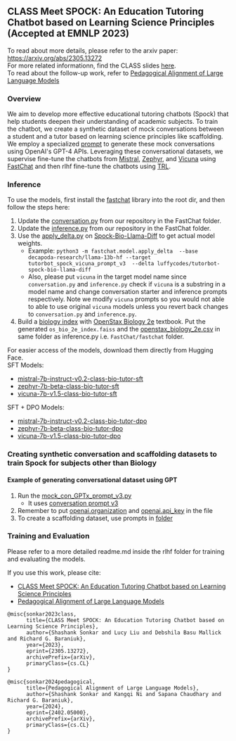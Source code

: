 ## CLASS Meet SPOCK: An Education Tutoring Chatbot based on Learning Science Principles (Accepted at EMNLP 2023)
To read about more details, please refer to the arxiv paper: https://arxiv.org/abs/2305.13272 <br>
For more related informationn, find the CLASS slides [here](https://docs.google.com/presentation/d/1_chJlZOKrsYebXJ69-lt6dsiVZ7q_AOrfnYgqNSVRIE/edit?usp=sharing). <br>
To read about the follow-up work, refer to [Pedagogical Alignment of Large Language Models](https://arxiv.org/abs/2402.05000) <br>

### Overview
We aim to develop more effective educational tutoring chatbots (Spock) that help students deepen their understanding of academic subjects.
To train the chatbot, we create a synthetic dataset of mock conversations between a student and a tutor based on learning science principles like scaffolding.
We employ a specialized [prompt](https://github.com/luffycodes/Tutorbot-Spock-Bio/blob/main/prompts/conversation_gen/v3.txt) to generate these mock conversations using OpenAI's GPT-4 APIs.
Leveraging these conversational datasets, we supervise fine-tune the chatbots from [Mistral](https://huggingface.co/mistralai/Mistral-7B-Instruct-v0.2), [Zephyr](HuggingFaceH4/zephyr-7b-beta), and [Vicuna](lmsys/vicuna-7b-v1.5) using [FastChat](https://github.com/lm-sys/FastChat/) and then rlhf fine-tune the chatbots using [TRL](https://github.com/huggingface/trl).

### Inference
To use the models, first install the [fastchat](https://github.com/lm-sys/FastChat/) library into the root dir, and then follow the steps here:
1. Update the [conversation.py](https://github.com/luffycodes/Tutorbot-Spock-Bio/blob/main/fastchat/conversation.py) from our repository in the FastChat folder.
2. Update the [inference.py](https://github.com/luffycodes/Tutorbot-Spock-Bio/blob/main/fastchat/inference.py) from our repository in the FastChat folder.
3. Use the [apply_delta.py](https://github.com/lm-sys/FastChat/blob/main/fastchat/model/apply_delta.py) on [Spock-Bio-Llama-Diff](https://huggingface.co/luffycodes/tutorbot-spock-bio-llama-diff)  to get actual model weights.
      - Example: ```python3 -m fastchat.model.apply_delta  --base decapoda-research/llama-13b-hf --target tutorbot_spock_vicuna_prompt_v3  --delta luffycodes/tutorbot-spock-bio-llama-diff```
      - Also, please put ```vicuna``` in the target model name since ```conversation.py``` and ```inference.py``` check if ```vicuna``` is a substring in a model name and change conversation starter and inference prompts respectively. Note we modify ```vicuna``` prompts so you would not able to able to use original ```vicuna``` models unless you revert back changes to ```conversation.py``` and ```inference.py```.
4. Build a [biology index](https://github.com/luffycodes/Tutorbot-Spock-Bio/blob/main/book_index_retrieval/build_index.py) with [OpenStax Biology 2e](https://openstax.org/details/books/biology-2e) textbook. Put the generated ```os_bio_2e_index.faiss``` and the [openstax_biology_2e.csv](https://github.com/luffycodes/Tutorbot-Spock-Bio/blob/main/book_index_retrieval/openstax_biology_2e.csv)  in same folder as inference.py i.e. ```FastChat/fastchat``` folder.

For easier access of the models, download them directly from Hugging Face. <br>
SFT Models:
- [mistral-7b-instruct-v0.2-class-bio-tutor-sft](https://huggingface.co/kangqi-ni/mistral-7b-instruct-v0.2-class-bio-tutor-sft)
- [zephyr-7b-beta-class-bio-tutor-sft](https://huggingface.co/kangqi-ni/zephyr-7b-beta-class-bio-tutor-sft)
- [vicuna-7b-v1.5-class-bio-tutor-sft](https://huggingface.co/kangqi-ni/vicuna-7b-v1.5-class-bio-tutor-sft)

SFT + DPO Models:
- [mistral-7b-instruct-v0.2-class-bio-tutor-dpo](https://huggingface.co/kangqi-ni/mistral-7b-instruct-v0.2-class-bio-tutor-dpo)
- [zephyr-7b-beta-class-bio-tutor-dpo](https://huggingface.co/kangqi-ni/zephyr-7b-beta-class-bio-tutor-dpo)
- [vicuna-7b-v1.5-class-bio-tutor-dpo](https://huggingface.co/kangqi-ni/vicuna-7b-v1.5-class-bio-tutor-dpo)

### Creating synthetic conversation and scaffolding datasets to train Spock for subjects other than Biology
#### Example of generating conversational dataset using GPT
1. Run the [mock_con_GPTx_prompt_v3.py](https://github.com/luffycodes/Tutorbot-Spock/blob/main/gptx_datagen/mock_con_GPTx_prompt_v3.py)
      - It uses [conversation prompt v3](https://github.com/luffycodes/Tutorbot-Spock/blob/main/prompts/conversation_gen/v3.txt)
2. Remember to put [openai.organization](https://github.com/luffycodes/Tutorbot-Spock/blob/main/gptx_datagen/mock_con_GPTx_prompt_v3.py#L129) and [openai.api_key](https://github.com/luffycodes/Tutorbot-Spock/blob/main/gptx_datagen/mock_con_GPTx_prompt_v3.py#L130) in the file
3. To create a scaffolding dataset, use prompts in [folder](https://github.com/luffycodes/Tutorbot-Spock/tree/main/prompts/problem_gen)

### Training and Evaluation
Please refer to a more detailed readme.md inside the rlhf folder for training and evaluating the models.
<!-- ### SFT (CLASS Meet SPOCK)
1. Run the [create_dataset_spock.py](https://github.com/luffycodes/Tutorbot-Spock-Bio/blob/main/fastchat/training/create_dataset_spock.py) to create the training dataset with mock conversations in FastChat Vicuna format.
2. Use the training instructions from [fastchat](https://github.com/lm-sys/FastChat/) library.

### RLHF (Pedagogical Alignment)
The RLHF subfolder includes the follow-up work in [Pedagogical Alignment of Large Language Models](https://arxiv.org/abs/2402.05000).
To run the entire pipeline of data preprocessing, sft, rlhf, and evaluating, download FastChat into the root folder and simply run ```./run.sh``` within the rlhf folder. Replace the MODEL_NAME or ALGO variables within the script to try out other types of models or rlhf algorithms.  -->

If you use this work, please cite: <br>
- [CLASS Meet SPOCK: An Education Tutoring Chatbot based on Learning Science Principles](https://arxiv.org/abs/2305.13272) <br>
- [Pedagogical Alignment of Large Language Models](https://arxiv.org/abs/2402.05000) <br>

```
@misc{sonkar2023class,
      title={CLASS Meet SPOCK: An Education Tutoring Chatbot based on Learning Science Principles}, 
      author={Shashank Sonkar and Lucy Liu and Debshila Basu Mallick and Richard G. Baraniuk},
      year={2023},
      eprint={2305.13272},
      archivePrefix={arXiv},
      primaryClass={cs.CL}
}

@misc{sonkar2024pedagogical,
      title={Pedagogical Alignment of Large Language Models}, 
      author={Shashank Sonkar and Kangqi Ni and Sapana Chaudhary and Richard G. Baraniuk},
      year={2024},
      eprint={2402.05000},
      archivePrefix={arXiv},
      primaryClass={cs.CL}
}
```
